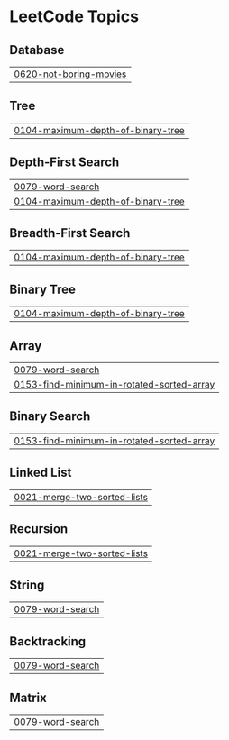 <!---LeetCode Topics Start-->
# LeetCode Topics
## Database
|  |
| ------- |
| [0620-not-boring-movies](https://github.com/taurus09318976/leet_code/tree/master/0620-not-boring-movies) |
## Tree
|  |
| ------- |
| [0104-maximum-depth-of-binary-tree](https://github.com/taurus09318976/leet_code/tree/master/0104-maximum-depth-of-binary-tree) |
## Depth-First Search
|  |
| ------- |
| [0079-word-search](https://github.com/taurus09318976/leet_code/tree/master/0079-word-search) |
| [0104-maximum-depth-of-binary-tree](https://github.com/taurus09318976/leet_code/tree/master/0104-maximum-depth-of-binary-tree) |
## Breadth-First Search
|  |
| ------- |
| [0104-maximum-depth-of-binary-tree](https://github.com/taurus09318976/leet_code/tree/master/0104-maximum-depth-of-binary-tree) |
## Binary Tree
|  |
| ------- |
| [0104-maximum-depth-of-binary-tree](https://github.com/taurus09318976/leet_code/tree/master/0104-maximum-depth-of-binary-tree) |
## Array
|  |
| ------- |
| [0079-word-search](https://github.com/taurus09318976/leet_code/tree/master/0079-word-search) |
| [0153-find-minimum-in-rotated-sorted-array](https://github.com/taurus09318976/leet_code/tree/master/0153-find-minimum-in-rotated-sorted-array) |
## Binary Search
|  |
| ------- |
| [0153-find-minimum-in-rotated-sorted-array](https://github.com/taurus09318976/leet_code/tree/master/0153-find-minimum-in-rotated-sorted-array) |
## Linked List
|  |
| ------- |
| [0021-merge-two-sorted-lists](https://github.com/taurus09318976/leet_code/tree/master/0021-merge-two-sorted-lists) |
## Recursion
|  |
| ------- |
| [0021-merge-two-sorted-lists](https://github.com/taurus09318976/leet_code/tree/master/0021-merge-two-sorted-lists) |
## String
|  |
| ------- |
| [0079-word-search](https://github.com/taurus09318976/leet_code/tree/master/0079-word-search) |
## Backtracking
|  |
| ------- |
| [0079-word-search](https://github.com/taurus09318976/leet_code/tree/master/0079-word-search) |
## Matrix
|  |
| ------- |
| [0079-word-search](https://github.com/taurus09318976/leet_code/tree/master/0079-word-search) |
<!---LeetCode Topics End-->
